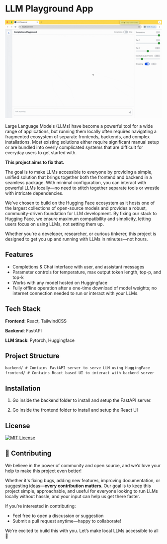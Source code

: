 # LLM Playground App

![Demo](demo.gif)

Large Language Models (LLMs) have become a powerful tool for a wide range of applications, but running them locally often requires navigating a 
fragmented ecosystem of separate frontends, backends, and complex installations. Most existing solutions either require significant manual 
setup or are bundled into overly complicated systems that are difficult for everyday users to get started with.

**This project aims to fix that.**

The goal is to make LLMs accessible to everyone by providing a simple, unified solution that brings together both the frontend and backend in a 
seamless package. With minimal configuration, you can interact with powerful LLMs locally—no need to stitch together separate tools or wrestle 
with intricate dependencies.

We've chosen to build on the Hugging Face ecosystem as it hosts one of the largest collections of open-source models and provides a robust, 
community-driven foundation for LLM development. By fixing our stack to Hugging Face, we ensure maximum compatibility and simplicity, letting 
users focus on using LLMs, not setting them up.

Whether you're a developer, researcher, or curious tinkerer, this project is designed to get you up and running with LLMs in minutes—not hours.

## Features

- Completions & Chat interface with user, and assistant messages
- Parameter controls for temperature, max output token length, top-p, and top-k
- Works with any model hosted on Huggingface
- Fully offline operation after a one-time download of model weights; no internet connection needed to run or interact with your LLMs.

## Tech Stack

**Frontend**: React, TailwindCSS

**Backend**: FastAPI

**LLM Stack**: Pytorch, Huggingface

## Project Structure

```
backend/ # Contains FastAPI server to serve LLM using HuggingFace
frontend/ # Contains React based UI to interact with backend server
```

## Installation

1. Go inside the backend folder to install and setup the FastAPI server.

2. Go inside the frontend folder to install and setup the React UI

## License

[![MIT License](https://img.shields.io/badge/License-MIT-green.svg)](https://choosealicense.com/licenses/mit/)

## 🤝 Contributing

We believe in the power of community and open source, and we’d love your help to make this project even better!

Whether it's fixing bugs, adding new features, improving documentation, or suggesting ideas—**every contribution matters**. Our goal is to keep 
this project simple, approachable, and useful for everyone looking to run LLMs locally without hassle, and your input can help us get there 
faster.

If you’re interested in contributing:

* Feel free to open a discussion or suggestion
* Submit a pull request anytime—happy to collaborate!

We're excited to build this with you. Let’s make local LLMs accessible to all 🚀